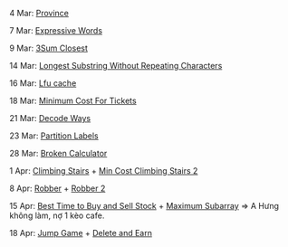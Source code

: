 4 Mar: [Province](Graph/Province.txt)

7 Mar: [Expressive Words](Hashmap/ExpressiveWords.txt)

9 Mar: [3Sum Closest](https://leetcode.com/problems/3sum-closest/)

14 Mar: [Longest Substring Without Repeating Characters](https://leetcode.com/problems/longest-substring-without-repeating-characters/)

16 Mar: [Lfu cache](https://leetcode.com/problems/lfu-cache/)

18 Mar: [Minimum Cost For Tickets](https://leetcode.com/problems/minimum-cost-for-tickets/)

21 Mar: [Decode Ways](https://leetcode.com/problems/decode-ways/)

23 Mar: [Partition Labels](https://leetcode.com/problems/partition-labels/)

28 Mar: [Broken Calculator](https://leetcode.com/problems/broken-calculator/)

1 Apr: [Climbing Stairs](https://leetcode.com/problems/climbing-stairs) + [Min Cost Climbing Stairs 2](https://leetcode.com/problems/min-cost-climbing-stairs/)

8 Apr: [Robber](https://leetcode.com/problems/house-robber/) + [Robber 2](https://leetcode.com/problems/house-robber-ii/)

15 Apr: [Best Time to Buy and Sell Stock](https://leetcode.com/problems/best-time-to-buy-and-sell-stock/) + [Maximum Subarray](https://leetcode.com/problems/maximum-subarray/)
=> A Hưng không làm, nợ 1 kèo cafe. 

18 Apr: [Jump Game](https://leetcode.com/problems/jump-game/) + [Delete and Earn](https://leetcode.com/problems/delete-and-earn/)

